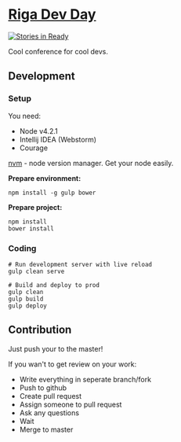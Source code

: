 [Riga Dev Day](http://rigadevday.lv/)
====================================
[![Stories in Ready](https://badge.waffle.io/RigaDevDay/RigaDevDay.github.io.png?label=ready&title=Ready)](https://waffle.io/RigaDevDay/RigaDevDay.github.io)

Cool conference for cool devs.

## Development

### Setup

You need:

* Node v4.2.1
* Intellij IDEA (Webstorm)
* Courage

[nvm](https://github.com/creationix/nvm) - node version manager.
Get your node easily.

**Prepare environment:**

```
npm install -g gulp bower
```

**Prepare project:**

```
npm install
bower install
```

### Coding

```
# Run development server with live reload
gulp clean serve 

# Build and deploy to prod
gulp clean
gulp build
gulp deploy
```

## Contribution

Just push your to the master!

If you wan't to get review on your work:

* Write everything in seperate branch/fork
* Push to github
* Create pull request
* Assign someone to pull request
* Ask any questions
* Wait
* Merge to master

